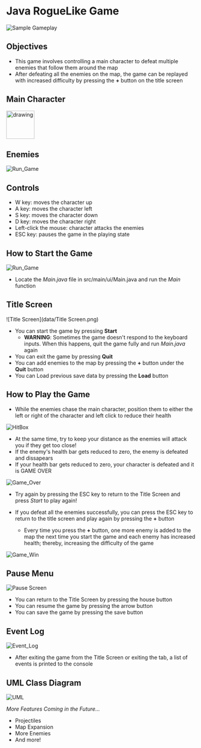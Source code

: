# Java RogueLike Game

![Sample Gameplay](data/Intro_Gameplay.png)

## Objectives
- This game involves controlling a main character to 
defeat multiple enemies that follow them around the map 
- After defeating all the enemies on the map, the game can be 
replayed with increased difficulty by pressing the **+** button 
on the title screen
## Main Character
<img src="data/Main_Character.png" alt="drawing" width="75"/>


## Enemies

![Run_Game](data/Enemy.png)

## Controls 
- W key: moves the character up 
- A key: moves the character left
- S key: moves the character down
- D key: moves the character right 
- Left-click the mouse: character attacks the enemies 
- ESC key: pauses the game in the playing state

## How to Start the Game
![Run_Game](data/Run_Game.png)
- Locate the *Main.java* file in src/main/ui/Main.java and run the *Main* function

## Title Screen
![Title Screen](data/Title Screen.png)
- You can start the game by pressing **Start** 
  - **WARNING**: Sometimes the game doesn't respond to the keyboard inputs. 
  When this happens, quit the game fully and run *Main.java* again
- You can exit the game by pressing **Quit**
- You can add enemies to the map by pressing the **+** button 
under the **Quit** button
- You can Load previous save data by pressing the **Load** button

## How to Play the Game
- While the enemies chase the main character, position them to either the left
or right of the character and left click to reduce their health

![HitBox](data/Hitbox.png)
- At the same time, try to keep your distance as the enemies will attack you 
if they get too close!
- If the enemy's health bar gets reduced to zero, the enemy is defeated and dissapears
- If your health bar gets reduced to zero, your character is defeated and 
it is GAME OVER 

![Game_Over](data/Game_Over.png)
- Try again by pressing the ESC key to return to the Title Screen and press *Start* to play again!

- If you defeat all the enemies successfully, you can press the ESC key to 
return to the title screen and play again by pressing the **+** button
  - Every time you press the **+** button, one more enemy is added to the map 
  the next time you start the game and each enemy has increased health; thereby, 
  increasing the difficulty of the game

![Game_Win](data/Game_Win.png)

## Pause Menu 
![Pause Screen](data/Pause_Screen.png)
- You can return to the Title Screen by pressing the house button
- You can resume the game by pressing the arrow button 
- You can save the game by pressing the save button 
## Event Log 
![Event_Log](data/Event_Log.png)
- After exiting the game from the Title Screen or exiting the tab, 
a list of events is printed to the console 

## UML Class Diagram 
![UML](src/main/UML_Design_Diagram.png)

*More Features Coming in the Future...*
- Projectiles 
- Map Expansion 
- More Enemies 
- And more!
